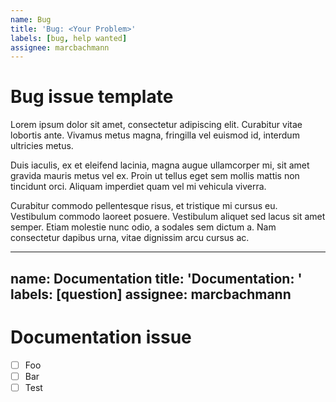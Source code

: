 ```yaml
---
name: Bug
title: 'Bug: <Your Problem>'
labels: [bug, help wanted]
assignee: marcbachmann
---
```

# Bug issue template
Lorem ipsum dolor sit amet, consectetur adipiscing elit.
Curabitur vitae lobortis ante. Vivamus metus magna, fringilla vel euismod id, interdum ultricies metus.

Duis iaculis, ex et eleifend lacinia, magna augue ullamcorper mi,
sit amet gravida mauris metus vel ex. Proin ut tellus eget sem mollis mattis non tincidunt orci.
Aliquam imperdiet quam vel mi vehicula viverra.

Curabitur commodo pellentesque risus, et tristique mi cursus eu.
Vestibulum commodo laoreet posuere. Vestibulum aliquet sed lacus sit amet semper.
Etiam molestie nunc odio, a sodales sem dictum a.
Nam consectetur dapibus urna, vitae dignissim arcu cursus ac.

---
name: Documentation
title: 'Documentation: <Your text>'
labels: [question]
assignee: marcbachmann
---
# Documentation issue

* [ ] Foo
* [ ] Bar
* [ ] Test
